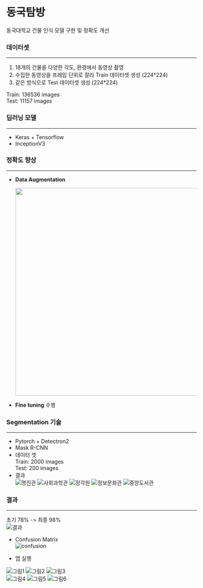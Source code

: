 # 동국탐방

동국대학교 건물 인식 모델 구현 및 정확도 개선


### 데이터셋
------

1. 18개의 건물을 다양한 각도, 환경에서 동영상 촬영 
2. 수집한 동영상을 프레임 단위로 잘라 Train 데이터셋 생성 (224*224)
3. 같은 방식으로 Test 데이터셋 생성 (224*224)

Train: 136536 images<br>
Test: 11157 images<br>

### 딥러닝 모델
------

- Keras + Tensorflow
- InceptionV3


### 정확도 향상

------

- **Data Augmentation**
  <p style="text-align: center;">
    <img src="https://user-images.githubusercontent.com/72545216/141383561-a9abe40c-489a-4d75-a9ff-4a98b937c8ad.PNG" width="550" float = "center">
  </p>

- **Fine tuning** 수행

  
### Segmentation 기술
------

- Pytorch + Detectron2
- Mask R-CNN
- 데이터 셋<br>
  Train: 2000 images<br>
  Test: 200 images<br>
- 결과<br>
![명진관](https://user-images.githubusercontent.com/72545216/141384092-27b40b65-cc0c-4e81-896a-ecd8e1b3ee03.png)
![사회과학관](https://user-images.githubusercontent.com/72545216/141384135-6f465b86-fee4-4315-b33e-247674de4d1f.png)
![정각원](https://user-images.githubusercontent.com/72545216/141384140-468ee1bc-89bf-499e-a094-08ba7aedd3cb.png)
![정보문화관](https://user-images.githubusercontent.com/72545216/141384149-2254e675-6f75-45c8-9056-6ee3b5d6d765.png)
![중앙도서관](https://user-images.githubusercontent.com/72545216/141384151-1d7e13c3-d22e-4189-86cd-a0b8cf1e75bd.png)


### 결과
------

초기 78% -> 최종 98%<br>
![결과](https://user-images.githubusercontent.com/72545216/141384308-2ffa562f-90dd-44df-bab4-c3b49bd717cd.png)

- Confusion Matrix<br>
![confusion](https://user-images.githubusercontent.com/72545216/141384337-eac3d0e2-7fd4-42fe-9d1a-64e92b9d2c2e.png)<br>

- 앱 실행<br>

![그림1](https://user-images.githubusercontent.com/72545216/141385085-cca0fdc8-d9e1-4aba-9d2e-5899f86ad9e5.gif)
![그림2](https://user-images.githubusercontent.com/72545216/141384889-e34bdfea-dec3-4c81-bee1-8a7c54ce08b6.gif)
![그림3](https://user-images.githubusercontent.com/72545216/141384895-80f81271-2f0d-4c99-af63-048104df5d60.gif)<br>
![그림4](https://user-images.githubusercontent.com/72545216/141384903-d6a1b56e-1604-43d7-8609-1807f7af1906.gif)
![그림5](https://user-images.githubusercontent.com/72545216/141384911-6a7fc717-d268-41b9-91f9-042e2af9ab46.gif)
![그림6](https://user-images.githubusercontent.com/72545216/141384924-7637bdbf-4377-43e9-be6e-908c63c8a569.gif)

